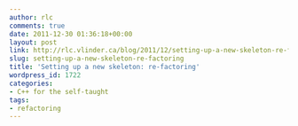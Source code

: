 ```yaml
---
author: rlc
comments: true
date: 2011-12-30 01:36:18+00:00
layout: post
link: http://rlc.vlinder.ca/blog/2011/12/setting-up-a-new-skeleton-re-factoring/
slug: setting-up-a-new-skeleton-re-factoring
title: 'Setting up a new skeleton: re-factoring'
wordpress_id: 1722
categories:
- C++ for the self-taught
tags:
- refactoring
---
```


